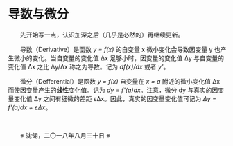 # 导数与微分

&emsp;&emsp;先开始写一点，认识加深之后（几乎是必然的）再继续更新。

&emsp;&emsp;导数（Derivative）是函数 _y = f(x)_ 的自变量 x 微小变化会导致因变量 y 也产生微小的变化。当自变量的变化值 Δx 足够小时，因变量的变化值 Δy 与自变量的变化值 Δx 之比 Δy/Δx 称之为导数。记为 _df(x)/dx_ 或者 _y'_。

&emsp;&emsp;微分（Defferential）是函数 _y = f(x)_ 自变量在 _x = a_ 附近的微小变化值 Δx 而使因变量产生的**线性**变化值。记为 _dy = f'(a)dx_。注意，微分 dy 与真实的因变量变化值 Δy 之间有细微的差距 εΔx。因此，真实的因变量变化值可记为 _Δy = f'(a)dx + εΔx_。

&emsp;&emsp;

&emsp;&emsp;※ 沈翎，二〇一八年八月三十日 ※